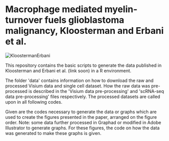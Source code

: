 # Macrophage mediated myelin-turnover fuels glioblastoma malignancy, Kloosterman and Erbani et al. 

![KloostermanErbani](https://user-images.githubusercontent.com/50464178/154963523-172c033d-b26c-43b5-8454-c62cdfd4d579.png)

This repository contains the basic scripts to generate the data published in Kloosterman and Erbani et al. (link soon) in a R environment.

The folder 'data' contains information on how to download the raw and processed Visium data and single cell dataset. How the raw data was pre-processed is described in the 'Visium data pre-processing' and 'scRNA-seq data pre-processing' files respectively. The processed datasets are called upon in all following codes. 

Given are the codes necessary to generate the data or graphs which are used to create the figures presented in the paper, arranged on the figure order. Note: some data further processed in Graphad or modified in Adobe Illustrator to generate graphs. For these figures, the code on how the data was generated to make these graphs is given.

